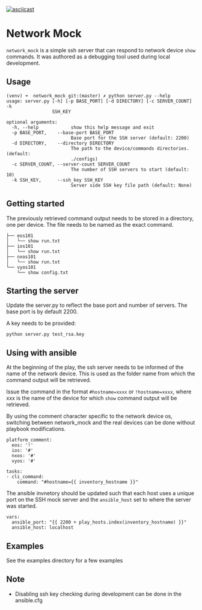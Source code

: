 [![asciicast](https://asciinema.org/a/6qAJ7eDSPknB45uqdfDaFH9x8.png)](https://asciinema.org/a/6qAJ7eDSPknB45uqdfDaFH9x8?speed=1.5&autoplay=1)

# Network Mock

`network_mock` is a simple ssh server that can respond to network device `show` commands. It was authored as a debugging tool used during local development.

## Usage

```
(venv) ➜  network_mock git:(master) ✗ python server.py --help
usage: server.py [-h] [-p BASE_PORT] [-d DIRECTORY] [-c SERVER_COUNT] -k
                 SSH_KEY

optional arguments:
  -h, --help            show this help message and exit
  -p BASE_PORT,    --base-port BASE_PORT
                        Base port for the SSH server (default: 2200)
  -d DIRECTORY,    --directory DIRECTORY
                        The path to the device/commands directories. (default:
                        ./configs)
  -c SERVER_COUNT, --server-count SERVER_COUNT
                        The number of SSH servers to start (default: 10)
  -k SSH_KEY,      --ssh_key SSH_KEY
                        Server side SSH key file path (default: None)
```

## Getting started

The previously retrieved command output needs to be stored in a directory, one per device. The file needs to be named as the exact command.

```
├── eos101
│   └── show run.txt
├── ios101
│   └── show run.txt
├── nxos101
│   └── show run.txt
└── vyos101
    └── show config.txt
```

## Starting the server

Update the server.py to reflect the base port and number of servers.
The base port is by default 2200.

A key needs to be provided:

```
python server.py test_rsa.key
```

## Using with ansible

At the beginning of the play, the ssh server needs to be informed of the name of the network device.  This is used as the folder name from which the command output will be retrieved.

Issue the command in the format `#hostname=xxxx` or `!hostname=xxxx`, where xxx is the name of the device for which `show` command output will be retrieved.

By using the comment character specific to the network device os, switching between network_mock and the real devices can be done without playbook modifications.

```
platform_comment:
  eos: '!'
  ios: '#'
  nxos: '#'
  vyos: '#'
```

```
tasks:
- cli_command:
    command: "#hostname={{ inventory_hostname }}"
```

The ansible invnetory should be updated such that each host uses a unique port on the SSH mock server and the `ansible_host` set to where the server was started.

```
vars:
  ansible_port: "{{ 2200 + play_hosts.index(inventory_hostname) }}"
  ansible_host: localhost
```
## Examples

See the examples directory for a few examples

## Note

- Disabling ssh key checking during development can be done in the ansible.cfg

